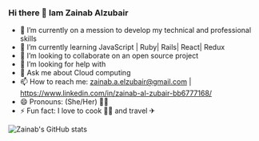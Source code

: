 ### Hi there 👋 Iam Zainab Alzubair


- 🔭 I’m currently on a mession to develop my technical and professional skills
- 🌱 I’m currently learning JavaScript | Ruby| Rails| React| Redux 
- 👯 I’m looking to collaborate on an open source project
- 🤔 I’m looking for help with 
- 💬 Ask me about Cloud computing
- 📫 How to reach me: zainab.a.elzubair@gmail.com | https://www.linkedin.com/in/zainab-al-zubair-bb6777168/
- 😄 Pronouns: (She/Her) 👩‍💻
- ⚡ Fun fact: I love to cook 👩‍🍳 and travel ✈

![Zainab's GitHub stats](https://github-readme-stats.vercel.app/api?username=Zainab-Alzubair&theme=chartreuse-dark&show_icons=true)
